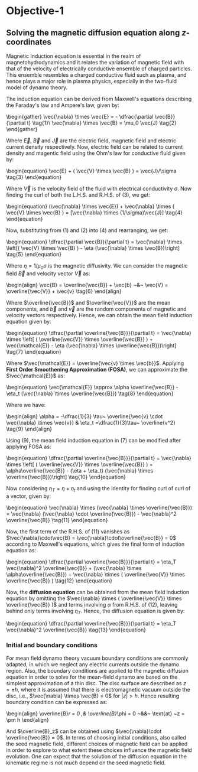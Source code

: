 # Objective-1
## Solving the magnetic diffusion equation along $z$-coordinates

Magnetic Induction equation is essential in the realm of magnetohydrodynamics and it relates the variation of magnetic field with that of the velocity of electrically conductive ensemble of charged particles. This ensemble resembles a charged conductive fluid such as plasma, and hence plays a major role in plasma physics, especially in the two-fluid model of dynamo theory.

The induction equation can be derived from Maxwell's equations describing the Faraday's law and Ampere's law, given by:

\begin{gather}
    \vec{\nabla} \times \vec{E} = - \dfrac{\partial \vec{B}}{\partial t} \tag{1}\\
    \vec{\nabla} \times \vec{B} = \mu_0 \vec{J} \tag{2}
\end{gather}

Where $\vec{E}$, $\vec{B}$ and $\vec{J}$ are the electric field, magnetic field and electric current density respectively. Now, electric field can be related to current density and magentic field using the Ohm's law for conductive fluid given by:

\begin{equation}
    \vec{E} + ( \vec{V} \times \vec{B} ) = \vec{J}/\sigma \tag{3}
\end{equation}

Where $\vec{V}$ is the velocity field of the fluid with electrical conductivity $\sigma$. Now finding the curl of both the L.H.S. and R.H.S. of $(3)$, we get:

\begin{equation}
    (\vec{\nabla} \times \vec{E}) + \vec{\nabla} \times ( \vec{V} \times \vec{B} ) = [\vec{\nabla} \times (1/\sigma)\vec{J}] \tag{4}
\end{equation}

Now, substituting from $(1)$ and $(2)$ into $(4)$ and rearranging, we get:

\begin{equation}
    \dfrac{\partial \vec{B}}{\partial t} = \vec{\nabla} \times \left[( \vec{V} \times \vec{B} ) - \eta (\vec{\nabla} \times \vec{B})\right] \tag{5}
\end{equation}

Where $\eta = 1/\mu_0 \sigma$ is the magnetic diffusivity. We can consider the magnetic field $\vec{B}$ and velocity vector $\vec{V}$ as:

\begin{align}
    \vec{B} = \overline{\vec{B}} + \vec{b} ~~~~~&~~~~~ \vec{V} = \overline{\vec{V}} + \vec{v} \tag{6}
\end{align}

Where $\overline{\vec{B}}$ and $\overline{\vec{V}}$ are the mean components, and $\vec{b}$ and $\vec{v}$ are the random components of magnetic and velocity vectors respectively. Hence, we can obtain the mean field induction equation given by:

\begin{equation}
    \dfrac{\partial \overline{\vec{B}}}{\partial t} = \vec{\nabla} \times \left[ ( \overline{\vec{V}} \times \overline{\vec{B}} ) + \vec{\mathcal{E}} - \eta (\vec{\nabla} \times \overline{\vec{B}})\right] \tag{7}
\end{equation}

Where $\vec{\mathcal{E}} = \overline{\vec{v} \times \vec{b}}$. Applying **First Order Smoothening Approximation (FOSA)**, we can approximate the $\vec{\mathcal{E}}$ as:

\begin{equation}
    \vec{\mathcal{E}} \approx \alpha \overline{\vec{B}} - \eta_t (\vec{\nabla} \times \overline{\vec{B}}) \tag{8}
\end{equation}

Where we have:

\begin{align}
    \alpha = -\dfrac{1}{3} \tau~ \overline{\vec{v} \cdot \vec{\nabla} \times \vec{v}} ~~~~&~~~~ \eta_t =\dfrac{1}{3}\tau~ \overline{v^2} \tag{9}
\end{align}

Using $(9)$, the mean field induction equation in $(7)$ can be modified after applying FOSA as:

\begin{equation}
    \dfrac{\partial \overline{\vec{B}}}{\partial t} = \vec{\nabla} \times \left[ ( \overline{\vec{V}} \times \overline{\vec{B}} ) + \alpha\overline{\vec{B}} - (\eta + \eta_t) (\vec{\nabla} \times \overline{\vec{B}})\right] \tag{10}
\end{equation}


Now considering $\eta_T = \eta + \eta_t$ and using the identity for finding curl of curl of a vector, given by:

\begin{equation}
    \vec{\nabla} \times (\vec{\nabla} \times \overline{\vec{B}}) = \vec{\nabla} (\vec{\nabla} \cdot \overline{\vec{B}}) - \vec{\nabla}^2 \overline{\vec{B}} \tag{11}
\end{equation}

Now, the first term of the R.H.S. of $(11)$ vanishes as $\vec{\nabla}\cdot\vec{B} = \vec{\nabla}\cdot\overline{\vec{B}} = 0$ according to Maxwell's equations, which gives the final form of induction equation as:

\begin{equation}
    \dfrac{\partial \overline{\vec{B}}}{\partial t} = \eta_T \vec{\nabla}^2 \overline{\vec{B}} + (\vec{\nabla} \times \alpha\overline{\vec{B}}) + \vec{\nabla} \times ( \overline{\vec{V}} \times \overline{\vec{B}} ) \tag{12}
\end{equation}

Now, the **diffusion equation** can be obtained from the mean field induction equation by omitting the $\vec{\nabla} \times ( \overline{\vec{V}} \times \overline{\vec{B}} )$ and terms involving $\alpha$ from R.H.S. of $(12)$, leaving behind only terms involving $\eta_T$. Hence, the diffusion equation is given by:

\begin{equation}
    \dfrac{\partial \overline{\vec{B}}}{\partial t} = \eta_T \vec{\nabla}^2 \overline{\vec{B}} \tag{13}
\end{equation}

### Initial and boundary conditions

For mean field dynamo theory vacuum boundary conditions are commonly adapted, in which we neglect any electric currents outside the dynamo region. Also, the boundary conditions are applied to the magnetic diffusion equation in order to solve for the mean-field dynamo are based on the simplest approximation of a thin disc. The disc surface are described as $z = \pm h$, where it is assumed that there is electromagnetic vacuum outside the disc, i.e., $\vec{\nabla} \times \vec{B} = 0$ for $|z| > h$. Hence resulting boundary condition can be expressed as:

\begin{align}
    \overline{B}_r = 0 ,~~~~&~~~~ \overline{B}_\phi = 0 ~~~&&~~~ \text{at} ~z = \pm h
\end{align}

And $\overline{B}_z$ can be obtained using $\vec{\nabla}\cdot \overline{\vec{B}} = 0$. In terms of choosing initial conditions, also called the seed magnetic field, different choices of magnetic field can be applied in order to explore to what extent these choices influence the magnetic field evolution. One can expect that the solution of the diffusion equation in the kinematic regime is not much depend on the seed magnetic field.  

